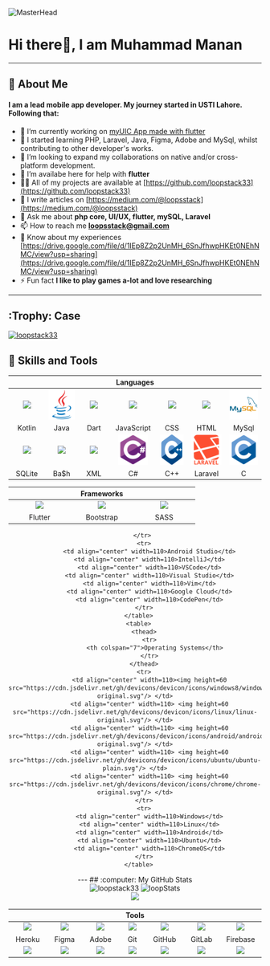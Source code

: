 ![MasterHead](https://mobiosolutions.com/wp-content/uploads/2020/07/Group-3.png)
   <br>

   # **Hi there👋, I am Muhammad Manan**
   ---
   ## :information_desk_person:  About Me
   #### I am a lead mobile app developer. My journey started in USTI Lahore. Following that:

   - 🔭 I’m currently working on [myUIC App made with flutter](https://play.google.com/store/apps/details?id=com.theunitedinsurance.myuic)
   - 🌱 I started learning PHP, Laravel, Java, Figma, Adobe and MySql, whilst contributing to other developer's works.
   - 👯 I’m looking to expand my collaborations on native and/or cross-platform development.
   - 🤝 I’m availabe here for help with **flutter**
   - 👨‍💻 All of my projects are available at [https://github.com/loopstack33](https://github.com/loopstack33)
   - 📝 I write articles on [https://medium.com/@loopsstack](https://medium.com/@loopsstack)
   - 💬 Ask me about **php core, UI/UX, flutter, mySQL, Laravel**
   - 📫 How to reach me **loopsstack@gmail.com**
   - 📄 Know about my experiences [https://drive.google.com/file/d/1IEp8Z2p2UnMH_6SnJfhwpHKEt0NEhNMC/view?usp=sharing](https://drive.google.com/file/d/1IEp8Z2p2UnMH_6SnJfhwpHKEt0NEhNMC/view?usp=sharing)
   - ⚡ Fun fact **I like to play games a-lot and love researching**
   ---

   ## :Trophy:  Case
   <p align="left"> <a href="https://github.com/ryo-ma/github-profile-trophy"><img src="https://github-profile-trophy.vercel.app/?username=loopstack33" alt="loopstack33" /></a> </p>
  

   ## :wrench:  Skills and Tools
   <div align="center">
      <table>
         <thead>
            <tr>
               <th colspan="7">Languages</th>
            </tr>
         </thead>
         <tr>
            <td align="center" width=110> <img height=60 src="https://cdn.jsdelivr.net/gh/devicons/devicon/icons/kotlin/kotlin-original.svg"/> </td>
            <td align="center" width=110> <img src="https://raw.githubusercontent.com/devicons/devicon/master/icons/java/java-original.svg" alt="java" height=60/> </td>
            <td align="center" width=110> <img height=60 src="https://cdn.jsdelivr.net/gh/devicons/devicon/icons/dart/dart-original.svg"/> </td>
            <td align="center" width=110> <img height=60 src="https://cdn.jsdelivr.net/gh/devicons/devicon/icons/javascript/javascript-plain.svg"/> </td>
            <td align="center" width=110> <img height=60 src="https://cdn.jsdelivr.net/gh/devicons/devicon/icons/css3/css3-original.svg"/> </td>
            <td align="center" width=110> <img height=60 src="https://cdn.jsdelivr.net/gh/devicons/devicon/icons/html5/html5-original.svg"/> </td>
            <td align="center" width=110> <img height=60 src="https://raw.githubusercontent.com/devicons/devicon/master/icons/mysql/mysql-original-wordmark.svg"/> </td>
         </tr>
         <tr>
            <td align="center" width=110>Kotlin</td>
            <td align="center" width=110>Java</td>
            <td align="center" width=110>Dart</td>
            <td align="center" width=110>JavaScript</td>
            <td align="center" width=110>CSS</td>
            <td align="center" width=110>HTML</td>
            <td align="center" width=110>MySql</td>
         </tr>
         <tr>
            <td align="center" width=110> <img height=60 src="https://cdn.jsdelivr.net/gh/devicons/devicon/icons/sqlite/sqlite-original.svg"/> </td>
            <td align="center" width=110> <img height=60 src="https://cdn.jsdelivr.net/gh/devicons/devicon/icons/bash/bash-original.svg"/> </td>
            <td align="center" width=110> <img width=60 src="https://user-images.githubusercontent.com/27622683/192120006-9901e9c3-7567-4c2b-85b9-b414dc8445cb.png"/> </td>
            <td align="center" width=110> <img height=60 src="https://raw.githubusercontent.com/devicons/devicon/master/icons/csharp/csharp-original.svg"/> </td>
            <td align="center" width=110> <img height=60 src="https://raw.githubusercontent.com/devicons/devicon/master/icons/cplusplus/cplusplus-original.svg"/> </td>
            <td align="center" width=110> <img height=60 src="https://raw.githubusercontent.com/devicons/devicon/master/icons/laravel/laravel-plain-wordmark.svg"/> </td>
            <td align="center" width=110> <img height=60 src="https://raw.githubusercontent.com/devicons/devicon/master/icons/c/c-original.svg"/> </td>
         <tr>
            <td align="center" width=110>SQLite</td>
            <td align="center" width=110>Ba$h</td>
            <td align="center" width=110>XML</td>
            <td align="center" width=110>C#</td>
            <td align="center" width=110>C++</td>
            <td align="center" width=110>Laravel</td>
            <td align="center" width=110>C</td>
         </tr>
      </table>
      <table>
        <thead>
            <tr>
               <th colspan="7">Frameworks</th>
            </tr>
         </thead>
         <tr>
            <td align="center" width=110> <img height=60 src="https://cdn.jsdelivr.net/gh/devicons/devicon/icons/flutter/flutter-original.svg"/> </td>
            <td align="center" width=110> <img height=60 src="https://cdn.jsdelivr.net/gh/devicons/devicon/icons/bootstrap/bootstrap-original.svg"/> </td>
            <td align="center" width=110> <img height=60 src="https://cdn.jsdelivr.net/gh/devicons/devicon/icons/sass/sass-original.svg"/> </td>
         <tr align="center">
            <td align="center" width=110>Flutter</td>
            <td align="center" width=110>Bootstrap</td>
            <td align="center" width=110>SASS</td>
         </tr>
         </tr>
      </table>
      <table>
         <thead>
            <tr>
               <th colspan="7">Tools</th>
            </tr>
         </thead>
         <tr>
            <td align="center" width=110> <img height=60 src="https://cdn.jsdelivr.net/gh/devicons/devicon/icons/heroku/heroku-original.svg"/> </td>
            <td align="center" width=110> <img height=60 src="https://cdn.jsdelivr.net/gh/devicons/devicon/icons/figma/figma-original.svg"/> </td>
            <td align="center" width=110> <img height=60 src="https://cdn.worldvectorlogo.com/logos/adobe-xd.svg"/> </td>
            <td align="center" width=110> <img height=60 src="https://cdn.jsdelivr.net/gh/devicons/devicon/icons/git/git-original.svg"/> </td>
            <td align="center" width=110> <img height=60 src="https://cdn.jsdelivr.net/gh/devicons/devicon/icons/github/github-original.svg"/> </td>
            <td align="center" width=110> <img height=60 src="https://cdn.jsdelivr.net/gh/devicons/devicon/icons/gitlab/gitlab-original.svg"/> </td>
            <td align="center" width=110> <img height=60 src=" https://www.vectorlogo.zone/logos/firebase/firebase-icon.svg"/> </td>
         </tr>
         <tr>
            <td align="center" width=110>Heroku</td>
            <td align="center" width=110>Figma</td>
            <td align="center" width=110>Adobe</td>
            <td align="center" width=110>Git</td>
            <td align="center" width=110>GitHub</td>
            <td align="center" width=110>GitLab</td>
            <td align="center" width=110>Firebase</td>
         </tr>
         <tr>
            <td align="center" width=110> <img height=60 src="https://cdn.jsdelivr.net/gh/devicons/devicon/icons/androidstudio/androidstudio-original.svg"/> </td>
            <td align="center" width=110> <img height=60 src="https://cdn.jsdelivr.net/gh/devicons/devicon/icons/intellij/intellij-original.svg"/> </td>
            <td align="center" width=110> <img height=60 src="https://cdn.jsdelivr.net/gh/devicons/devicon/icons/vscode/vscode-original.svg"/> </td>
            <td align="center" width=110> <img height=60 src="https://cdn.jsdelivr.net/gh/devicons/devicon/icons/visualstudio/visualstudio-plain.svg"/> </td>
            <td align="center" width=110> <img height=60 src="https://cdn.jsdelivr.net/gh/devicons/devicon/icons/vim/vim-original.svg"/> </td>
            <td align="center" width=110> <img height=60 src="https://cdn.jsdelivr.net/gh/devicons/devicon/icons/googlecloud/googlecloud-original.svg"/> </td>
            <td align="center" width=110> <img height=60 src="https://cdn.jsdelivr.net/gh/devicons/devicon/icons/codepen/codepen-plain.svg"/> </td>
        
           
        </tr>
         <tr>
            <td align="center" width=110>Android Studio</td>
            <td align="center" width=110>IntelliJ</td>
            <td align="center" width=110>VSCode</td>
            <td align="center" width=110>Visual Studio</td>
            <td align="center" width=110>Vim</td>
            <td align="center" width=110>Google Cloud</td>
            <td align="center" width=110>CodePen</td>
         </tr>
      </table>
      <table>
         <thead>
            <tr>
               <th colspan="7">Operating Systems</th>
            </tr>
         </thead>
         <tr>
            <td align="center" width=110><img height=60 src="https://cdn.jsdelivr.net/gh/devicons/devicon/icons/windows8/windows8-original.svg"/> </td>
            <td align="center" width=110> <img height=60 src="https://cdn.jsdelivr.net/gh/devicons/devicon/icons/linux/linux-original.svg"/> </td>
            <td align="center" width=110> <img height=60 src="https://cdn.jsdelivr.net/gh/devicons/devicon/icons/android/android-original.svg"/> </td>
            <td align="center" width=110> <img height=60 src="https://cdn.jsdelivr.net/gh/devicons/devicon/icons/ubuntu/ubuntu-plain.svg"/> </td>
            <td align="center" width=110> <img height=60 src="https://cdn.jsdelivr.net/gh/devicons/devicon/icons/chrome/chrome-original.svg"/> </td>
         </tr>
         <tr>
            <td align="center" width=110>Windows</td>
            <td align="center" width=110>Linux</td>
            <td align="center" width=110>Android</td>
            <td align="center" width=110>Ubuntu</td>
            <td align="center" width=110>ChromeOS</td>
         </tr>
      </table>
   </div>
   ---
   ## :computer:  My GitHub Stats
   <div align="center">
      <img height="200em" src="https://github-readme-stats.vercel.app/api/top-langs?username=loopstack33&show_icons=true&locale=en&layout=compact" alt="loopstack33"/>
      <img height="200em" src="https://github-profile-summary-cards.vercel.app/api/cards/repos-per-language?username=loopstack33" alt="loopStats"/>
   </div>
   <div align="center">
    
   </div>

   <div align="center">
      <img width="500em" src="https://github-readme-streak-stats.herokuapp.com/?user=loopstack33&"/>
   </div>

